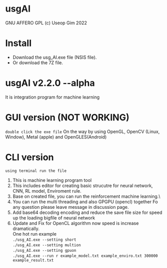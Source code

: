 # usgAI
GNU AFFERO GPL (c) Useop Gim 2022

# Install
- Download the usg_AI.exe file (NSIS file).
- Or download the 7Z file.

# usgAI v2.2.0 --alpha 
It is integration program for machine learning

# GUI version (NOT WORKING)
```double click the exe file```
On the way by using OpenGL, OpenCV (Linux, Window), Metal (apple) and OpenGLES(Android)

# CLI version
```using terminal run the file```
1. This is machine learning program tool
2. This includes editor for creating basic strucutre for neural network, CNN, RL model, Enviroment rule.
3. Base on created file, you can run the reinforcement machine learning.\
4. You can run the multi threading and also GPGPU (opencl) together
Fo any question please leave message in discussion page.
5. Add base64 decoding encoding and reduce the save file size for speed up the loading bigfile of neural network
6. Update and Fix for OpenCL algorithm now speed is increase dramatically.\
One hot run example\
```./usg_AI.exe --setting short```\
```./usg_AI.exe --setting multion```\
```./usg_AI.exe --setting gpuon```\
```./usg_AI.exe --run r example_model.txt example_enviro.txt 300000 example_result.txt```

